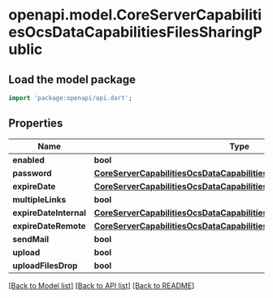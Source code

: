 # openapi.model.CoreServerCapabilitiesOcsDataCapabilitiesFilesSharingPublic

## Load the model package
```dart
import 'package:openapi/api.dart';
```

## Properties
Name | Type | Description | Notes
------------ | ------------- | ------------- | -------------
**enabled** | **bool** |  | [optional] 
**password** | [**CoreServerCapabilitiesOcsDataCapabilitiesFilesSharingPublicPassword**](CoreServerCapabilitiesOcsDataCapabilitiesFilesSharingPublicPassword.md) |  | [optional] 
**expireDate** | [**CoreServerCapabilitiesOcsDataCapabilitiesFilesSharingPublicExpireDate**](CoreServerCapabilitiesOcsDataCapabilitiesFilesSharingPublicExpireDate.md) |  | [optional] 
**multipleLinks** | **bool** |  | [optional] 
**expireDateInternal** | [**CoreServerCapabilitiesOcsDataCapabilitiesFilesSharingPublicExpireDate**](CoreServerCapabilitiesOcsDataCapabilitiesFilesSharingPublicExpireDate.md) |  | [optional] 
**expireDateRemote** | [**CoreServerCapabilitiesOcsDataCapabilitiesFilesSharingPublicExpireDate**](CoreServerCapabilitiesOcsDataCapabilitiesFilesSharingPublicExpireDate.md) |  | [optional] 
**sendMail** | **bool** |  | [optional] 
**upload** | **bool** |  | [optional] 
**uploadFilesDrop** | **bool** |  | [optional] 

[[Back to Model list]](../README.md#documentation-for-models) [[Back to API list]](../README.md#documentation-for-api-endpoints) [[Back to README]](../README.md)


